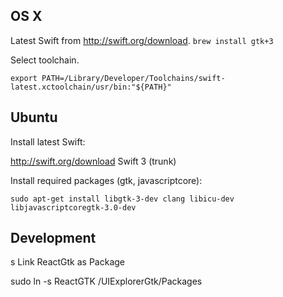 ## OS X

Latest Swift from http://swift.org/download. `brew install gtk+3`

Select toolchain.

```
export PATH=/Library/Developer/Toolchains/swift-latest.xctoolchain/usr/bin:"${PATH}"
```

## Ubuntu

Install latest Swift:

http://swift.org/download Swift 3 (trunk)

Install required packages (gtk, javascriptcore):

```
sudo apt-get install libgtk-3-dev clang libicu-dev libjavascriptcoregtk-3.0-dev
```

## Development
s
Link ReactGtk as Package

sudo ln -s ReactGTK /UIExplorerGtk/Packages
